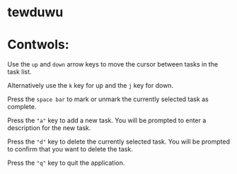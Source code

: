 # tewduwu

# Contwols:

Use the `up` and `down` arrow keys to move the cursor between tasks in the task list.

Alternatively use the `k` key for up and the `j` key for down. 

Press the `space bar` to mark or unmark the currently selected task as complete.
    
Press the `"a"` key to add a new task. You will be prompted to enter a description for the new task.
    
Press the `"d"` key to delete the currently selected task. You will be prompted to confirm that you want to delete the task.
    
Press the `"q"` key to quit the application.

